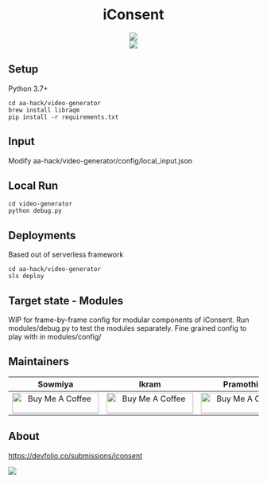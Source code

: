 <h1 align="center">
iConsent
</h1>

<p align="center">
  <a href="https://app.netlify.com/sites/iconsent/deploys" alt="Netlify Status"><img src="https://api.netlify.com/api/v1/badges/679ce57f-f995-4feb-a1b1-b084a79075b6/deploy-status" /></a>
  <br>
    <a href="https://www.patreon.com/iConsent" alt="Patreon"><img src="https://img.shields.io/badge/Sponsor on Patreon-iConsent-red.svg?logo=patreon" /></a>
</p>

## Setup
Python 3.7+

    cd aa-hack/video-generator
    brew install libraqm
    pip install -r requirements.txt
 
## Input
Modify aa-hack/video-generator/config/local_input.json

## Local Run
    cd video-generator
    python debug.py
 
## Deployments
Based out of serverless framework

    cd aa-hack/video-generator
    sls deploy
    
## Target state - Modules

WIP for frame-by-frame config for modular components of iConsent. Run modules/debug.py to test the modules separately. Fine grained config to play with in modules/config/

## Maintainers

|     Sowmiya     |      Ikram      |    Pramothini  |
| :-------------: | :-------------: | :-------------:|
| <a href="https://www.buymeacoffee.com/strangestquark" target="_blank"><img src="https://www.buymeacoffee.com/assets/img/custom_images/orange_img.png" alt="Buy Me A Coffee" style="height: 41px !important;width: 174px !important;box-shadow: 0px 3px 2px 0px rgba(190, 190, 190, 0.5) !important;-webkit-box-shadow: 0px 3px 2px 0px rgba(190, 190, 190, 0.5) !important;" ></a>| <a href="https://www.buymeacoffee.com/strangestquark" target="_blank"><img src="https://www.buymeacoffee.com/assets/img/custom_images/orange_img.png" alt="Buy Me A Coffee" style="height: 41px !important;width: 174px !important;box-shadow: 0px 3px 2px 0px rgba(190, 190, 190, 0.5) !important;-webkit-box-shadow: 0px 3px 2px 0px rgba(190, 190, 190, 0.5) !important;" ></a> | <a href="https://www.buymeacoffee.com/strangestquark" target="_blank"><img src="https://www.buymeacoffee.com/assets/img/custom_images/orange_img.png" alt="Buy Me A Coffee" style="height: 41px !important;width: 174px !important;box-shadow: 0px 3px 2px 0px rgba(190, 190, 190, 0.5) !important;-webkit-box-shadow: 0px 3px 2px 0px rgba(190, 190, 190, 0.5) !important;" ></a> |

## About
https://devfolio.co/submissions/iconsent

[![](http://img.youtube.com/vi/jUFco7XdpN4/0.jpg)](http://www.youtube.com/watch?v=jUFco7XdpN4 "iConsent")